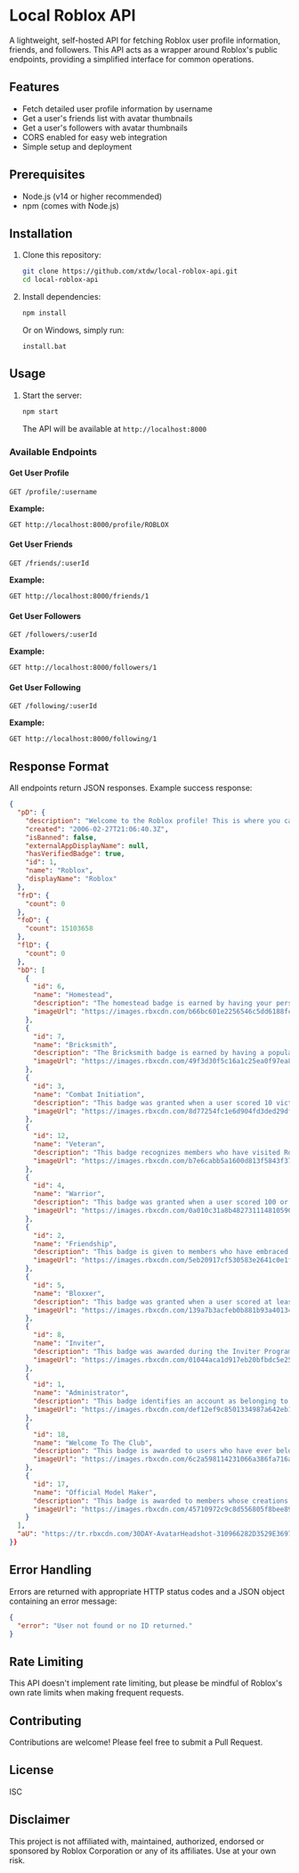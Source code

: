# Local Roblox API

A lightweight, self-hosted API for fetching Roblox user profile information, friends, and followers. This API acts as a wrapper around Roblox's public endpoints, providing a simplified interface for common operations.

## Features

- Fetch detailed user profile information by username
- Get a user's friends list with avatar thumbnails
- Get a user's followers with avatar thumbnails
- CORS enabled for easy web integration
- Simple setup and deployment

## Prerequisites

- Node.js (v14 or higher recommended)
- npm (comes with Node.js)

## Installation

1. Clone this repository:
   ```bash
   git clone https://github.com/xtdw/local-roblox-api.git
   cd local-roblox-api
   ```

2. Install dependencies:
   ```bash
   npm install
   ```
   
   Or on Windows, simply run:
   ```
   install.bat
   ```

## Usage

1. Start the server:
   ```bash
   npm start
   ```
   The API will be available at `http://localhost:8000`

### Available Endpoints

#### Get User Profile
```
GET /profile/:username
```

**Example:**
```
GET http://localhost:8000/profile/ROBLOX
```

#### Get User Friends
```
GET /friends/:userId
```

**Example:**
```
GET http://localhost:8000/friends/1
```

#### Get User Followers
```
GET /followers/:userId
```

**Example:**
```
GET http://localhost:8000/followers/1
```

#### Get User Following
```
GET /following/:userId
```

**Example:**
```
GET http://localhost:8000/following/1
```

## Response Format

All endpoints return JSON responses. Example success response:

```json
{
  "pD": {
    "description": "Welcome to the Roblox profile! This is where you can check out the newest items in the catalog, and get a jumpstart on exploring and building on our Imagination Platform. If you want news on updates to the Roblox platform, or great new experiences to play with friends, check out blog.roblox.com. Please note, this is an automated account. If you need to reach Roblox for any customer service needs find help at www.roblox.com/help",
    "created": "2006-02-27T21:06:40.3Z",
    "isBanned": false,
    "externalAppDisplayName": null,
    "hasVerifiedBadge": true,
    "id": 1,
    "name": "Roblox",
    "displayName": "Roblox"
  },
  "frD": {
    "count": 0
  },
  "foD": {
    "count": 15103658
  },
  "flD": {
    "count": 0
  },
  "bD": [
    {
      "id": 6,
      "name": "Homestead",
      "description": "The homestead badge is earned by having your personal place visited 100 times. People who achieve this have demonstrated their ability to build cool things that other Robloxians were interested enough in to check out. Get a jump-start on earning this reward by inviting people to come visit your place.",
      "imageUrl": "https://images.rbxcdn.com/b66bc601e2256546c5dd6188fce7a8d1.png"
    },
    {
      "id": 7,
      "name": "Bricksmith",
      "description": "The Bricksmith badge is earned by having a popular personal place. Once your place has been visited 1000 times, you will receive this award. Robloxians with Bricksmith badges are accomplished builders who were able to create a place that people wanted to explore a thousand times. They no doubt know a thing or two about putting bricks together.",
      "imageUrl": "https://images.rbxcdn.com/49f3d30f5c16a1c25ea0f97ea8ef150e.png"
    },
    {
      "id": 3,
      "name": "Combat Initiation",
      "description": "This badge was granted when a user scored 10 victories in experiences that use classic combat scripts. It was retired Summer 2015 and is no longer attainable.",
      "imageUrl": "https://images.rbxcdn.com/8d77254fc1e6d904fd3ded29dfca28cb.png"
    },
    {
      "id": 12,
      "name": "Veteran",
      "description": "This badge recognizes members who have visited Roblox for one year or more. They are stalwart community members who have stuck with us over countless releases, and have helped shape Roblox into the experience that it is today. These medalists are the true steel, the core of the Robloxian history ... and its future.",
      "imageUrl": "https://images.rbxcdn.com/b7e6cabb5a1600d813f5843f37181fa3.png"
    },
    {
      "id": 4,
      "name": "Warrior",
      "description": "This badge was granted when a user scored 100 or more victories in experiences that use classic combat scripts. It was retired Summer 2015 and is no longer attainable.",
      "imageUrl": "https://images.rbxcdn.com/0a010c31a8b482731114810590553be3.png"
    },
    {
      "id": 2,
      "name": "Friendship",
      "description": "This badge is given to members who have embraced the Roblox community and have made at least 20 friends. People who have this badge are good people to know and can probably help you out if you are having trouble.",
      "imageUrl": "https://images.rbxcdn.com/5eb20917cf530583e2641c0e1f7ba95e.png"
    },
    {
      "id": 5,
      "name": "Bloxxer",
      "description": "This badge was granted when a user scored at least 250 victories, and fewer than 250 wipeouts, in experiences that use classic combat scripts. It was retired Summer 2015 and is no longer attainable.",
      "imageUrl": "https://images.rbxcdn.com/139a7b3acfeb0b881b93a40134766048.png"
    },
    {
      "id": 8,
      "name": "Inviter",
      "description": "This badge was awarded during the Inviter Program, which ran from 2009 to 2013. It has been retired and is no longer attainable.",
      "imageUrl": "https://images.rbxcdn.com/01044aca1d917eb20bfbdc5e25af1294.png"
    },
    {
      "id": 1,
      "name": "Administrator",
      "description": "This badge identifies an account as belonging to a Roblox administrator. Only official Roblox administrators will possess this badge. If someone claims to be an admin, but does not have this badge, they are potentially trying to mislead you. If this happens, please report abuse and we will delete the imposter's account.",
      "imageUrl": "https://images.rbxcdn.com/def12ef9c8501334987a642eb11b7c91.png"
    },
    {
      "id": 18,
      "name": "Welcome To The Club",
      "description": "This badge is awarded to users who have ever belonged to the illustrious Builders Club. These people are part of a long tradition of Roblox greatness.",
      "imageUrl": "https://images.rbxcdn.com/6c2a598114231066a386fa716ac099c4.png"
    },
    {
      "id": 17,
      "name": "Official Model Maker",
      "description": "This badge is awarded to members whose creations are so awesome, Roblox endorsed them. Owners of this badge probably have great scripting and building skills.",
      "imageUrl": "https://images.rbxcdn.com/45710972c9c8d556805f8bee89389648.png"
    }
  ],
  "aU": "https://tr.rbxcdn.com/30DAY-AvatarHeadshot-310966282D3529E36976BF6B07B1DC90-Png/420/420/AvatarHeadshot/Png/noFilter"
}}
```

## Error Handling

Errors are returned with appropriate HTTP status codes and a JSON object containing an error message:

```json
{
  "error": "User not found or no ID returned."
}
```

## Rate Limiting

This API doesn't implement rate limiting, but please be mindful of Roblox's own rate limits when making frequent requests.

## Contributing

Contributions are welcome! Please feel free to submit a Pull Request.

## License

ISC

## Disclaimer

This project is not affiliated with, maintained, authorized, endorsed or sponsored by Roblox Corporation or any of its affiliates. Use at your own risk.
